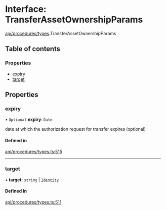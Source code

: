 # Interface: TransferAssetOwnershipParams

[api/procedures/types](../wiki/api.procedures.types).TransferAssetOwnershipParams

## Table of contents

### Properties

- [expiry](../wiki/api.procedures.types.TransferAssetOwnershipParams#expiry)
- [target](../wiki/api.procedures.types.TransferAssetOwnershipParams#target)

## Properties

### expiry

• `Optional` **expiry**: `Date`

date at which the authorization request for transfer expires (optional)

#### Defined in

[api/procedures/types.ts:515](https://github.com/PolymeshAssociation/polymesh-sdk/blob/339b7503/src/api/procedures/types.ts#L515)

___

### target

• **target**: `string` \| [`Identity`](../wiki/api.entities.Identity.Identity)

#### Defined in

[api/procedures/types.ts:511](https://github.com/PolymeshAssociation/polymesh-sdk/blob/339b7503/src/api/procedures/types.ts#L511)
